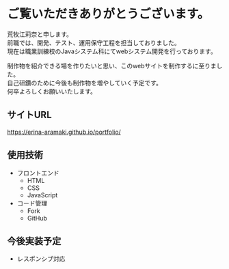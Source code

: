 # ご覧いただきありがとうございます。      

荒牧江莉奈と申します。     
前職では、開発、テスト、運用保守工程を担当しておりました。    
現在は職業訓練校のJavaシステム科にてwebシステム開発を行っております。     

制作物を紹介できる場を作りたいと思い、このwebサイトを制作するに至りました。    
自己研鑽のために今後も制作物を増やしていく予定です。    
何卒よろしくお願いいたします。     


## サイトURL
https://erina-aramaki.github.io/portfolio/


## 使用技術

- フロントエンド
    - HTML
    - CSS
    - JavaScript
- コード管理
    - Fork
    - GitHub

## 今後実装予定
- レスポンシブ対応
